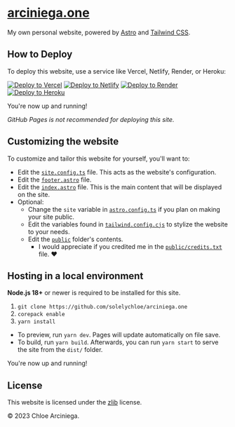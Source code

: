 # [arciniega.one][site]

My own personal website, powered by [Astro][astro] and [Tailwind CSS][tailwind].

## How to Deploy

To deploy this website, use a service like Vercel, Netlify, Render, or Heroku:

[![Deploy to Vercel](https://vercel.com/button)][vercel]
[![Deploy to Netlify](https://www.netlify.com/img/deploy/button.svg)][netlify]
[![Deploy to Render](https://binbashbanana.github.io/deploy-buttons/buttons/official/render.svg)][render]
[![Deploy to Heroku](https://www.herokucdn.com/deploy/button.svg)][heroku]

You're now up and running!

_GitHub Pages is not recommended for deploying this site._

## Customizing the website

To customize and tailor this website for yourself, you'll want to:

- Edit the [`site.config.ts`](src/site.config.ts) file. This acts as the website's configuration. 
- Edit the [`footer.astro`](src/components/footer.astro) file.
- Edit the [`index.astro`](src/pages/index.astro) file. This is the main content that will be displayed on the site.
- Optional:
    - Change the `site` variable in [`astro.config.ts`](astro.config.ts) if you plan on making your site public.
    - Edit the variables found in [`tailwind.config.cjs`](tailwind.config.cjs) to stylize the website to your needs.
    - Edit the [`public`](public/) folder's contents. 
        - I would appreciate if you credited me in the [`public/credits.txt`](public/credits.txt) file. ❤️

## Hosting in a local environment

**Node.js 18+** or newer is required to be installed for this site.

1. `git clone https://github.com/solelychloe/arciniega.one`
2. `corepack enable`
3. `yarn install`

- To preview, run `yarn dev`. Pages will update automatically on file save.
- To build, run `yarn build`. Afterwards, you can run `yarn start` to serve the site from the `dist/` folder.

You're now up and running!

## License

This website is licensed under the [zlib][license] license.

&copy; 2023 Chloe Arciniega.

[astro]: https://astro.build 'Astro'
[license]: https://github.com/solelychloe/arciniega.one/blob/main/LICENSE 'zlib License'
[site]: https://www.arciniega.one 'arciniega.one'
[tailwind]: https://tailwindcss.com/ 'Tailwind CSS'

[heroku]: https://heroku.com/deploy?template=https://github.com/solelychloe/arciniega.one 'Deploy to Heroku'
[netlify]: https://app.netlify.com/start/deploy?repository=https://github.com/solelychloe/arciniega.one 'Deploy to Netlify'
[render]: https://render.com/deploy?repo=https://github.com/solelychloe/arciniega.one 'Deploy to Render'
[vercel]: https://vercel.com/new/clone?repository-url=https://github.com/solelychloe/arciniega.one 'Deploy to Vercel'
